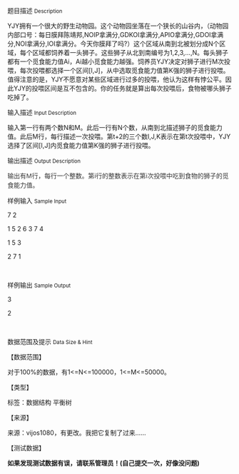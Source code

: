 <div class="panel panel-default">
<div class="area-title">
<span>
题目描述
<small>Description</small>
</span></div>
<div class="panel-body">

<p><span style="">YJY拥有一个很大的野生动物园。这个动物园坐落在一个狭长的山谷内，（动物园内部口号：每日膜拜陈靖邦,NOIP拿满分,GDKOI拿满分,APIO拿满分,GDOI拿满分,NOI拿满分,IOI拿满分。今天你膜拜了吗?）这个区域从南到北被划分成N个区域，每个区域都饲养着一头狮子。这些狮子从北到南编号为1,2,3,…,N。每头狮子都有一个觅食能力值Ai，Ai越小觅食能力越强。饲养员YJY决定对狮子进行M次投喂，每次投喂都选择一个区间[I,J]，从中选取觅食能力值第K强的狮子进行投喂。值得注意的是，YJY不愿意对某些区域进行过多的投喂，他认为这样有悖公平。因此YJY的投喂区间是互不包含的。你的任务就是算出每次投喂后，食物被哪头狮子吃掉了。</span><br></p>

</div>
</div>

<div class="panel panel-default">
<div class="area-title">
<span>
输入描述
<small>Input Description</small>
</span></div>
<div class="panel-body">
<p><span style="">输入第一行有两个数N和M。此后一行有N个数，从南到北描述狮子的觅食能力值。此后M行，每行描述一次投喂。第t+2的三个数I,J,K表示在第t次投喂中，YJY选择了区间[I,J]内觅食能力值第K强的狮子进行投喂。</span></p>

</div>
</div>
<div  class="panel panel-default">
<div class="area-title">
<span>
输出描述
<small>Output Description</small>
</span></div>
<div class="panel-body">

<p><span style="color: rgb(51, 51, 51); font-family: &#39;Lucida Grande&#39;, Lucida, &#39;Lucida Sans Unicode&#39;, &#39;Lucida Sans&#39;, Tahoma, &#39;Segoe UI&#39;, Verdana, 微软雅黑, &#39;Microsoft YaHei&#39;, 宋体; font-size: 14px; line-height: 21px; background-color: rgb(255, 255, 255);">输出有M行，每行一个整数。第i行的整数表示在第i次投喂中吃到食物的狮子的觅食能力值。</span></p>

</div>
</div>


<div class="panel panel-default">
<div class="area-title">
<span>
样例输入
<small>Sample Input</small>
</span></div>
<div class="panel-body">
<p>7 2</p><p>1 5 2 6 3 7 4</p><p>1 5 3</p><p>2 7 1</p><p><br></p>

</div>
</div>

<div class="panel panel-default">
<div class="area-title">
<span>
样例输出
<small>Sample Output</small>
</span></div>
<div class="panel-body">
<p>3</p><p>2</p><p><br></p>

</div>
</div>

<div class="panel panel-default">
<div class="area-title">
<span>
数据范围及提示
<small>Data Size & Hint</small>
</span></div>
<div class="panel-body">
<p style=""><span style="">【数据范围】</span></p><p style=""><span style="">对于100%的数据，有1&lt;=N&lt;=100000，1&lt;=M&lt;=50000。</span></p><p style=""><span style="">【类型】</span></p><p>标签：数据结构 平衡树</p><p>【来源】</p><p style="">来源：vijos1080，有更改。我把它复制了过来......</p><p style="">【测试数据】</p><p style=""><strong>如果发现测试数据有误，请联系管理员！(自己提交一次，好像没问题)</strong></p>
</div>
</div>